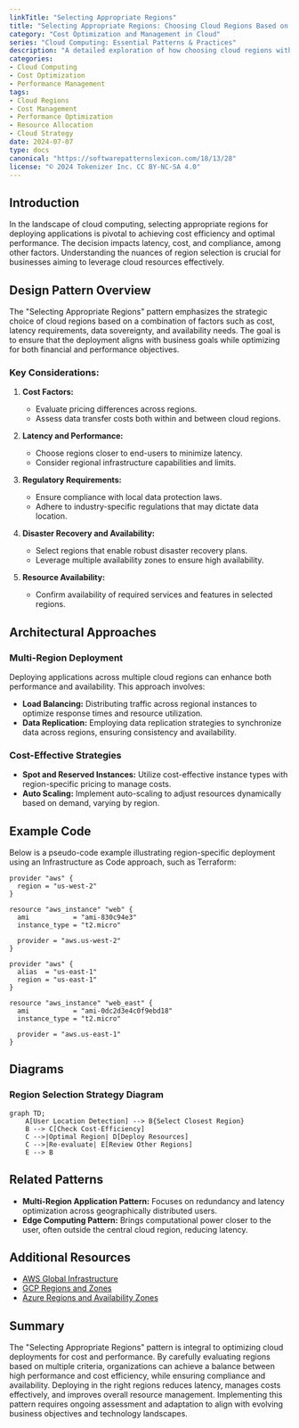 ```yaml
---
linkTitle: "Selecting Appropriate Regions"
title: "Selecting Appropriate Regions: Choosing Cloud Regions Based on Cost and Performance Considerations"
category: "Cost Optimization and Management in Cloud"
series: "Cloud Computing: Essential Patterns & Practices"
description: "A detailed exploration of how choosing cloud regions with careful considerations can lead to optimized cost management and enhanced performance, ensuring optimal service delivery and financial efficiency."
categories:
- Cloud Computing
- Cost Optimization
- Performance Management
tags:
- Cloud Regions
- Cost Management
- Performance Optimization
- Resource Allocation
- Cloud Strategy
date: 2024-07-07
type: docs
canonical: "https://softwarepatternslexicon.com/18/13/28"
license: "© 2024 Tokenizer Inc. CC BY-NC-SA 4.0"
---
```


## Introduction

In the landscape of cloud computing, selecting appropriate regions for deploying applications is pivotal to achieving cost efficiency and optimal performance. The decision impacts latency, cost, and compliance, among other factors. Understanding the nuances of region selection is crucial for businesses aiming to leverage cloud resources effectively.

## Design Pattern Overview

The "Selecting Appropriate Regions" pattern emphasizes the strategic choice of cloud regions based on a combination of factors such as cost, latency requirements, data sovereignty, and availability needs. The goal is to ensure that the deployment aligns with business goals while optimizing for both financial and performance objectives.

### Key Considerations:

1. **Cost Factors:**
   - Evaluate pricing differences across regions.
   - Assess data transfer costs both within and between cloud regions.

2. **Latency and Performance:**
   - Choose regions closer to end-users to minimize latency.
   - Consider regional infrastructure capabilities and limits.

3. **Regulatory Requirements:**
   - Ensure compliance with local data protection laws.
   - Adhere to industry-specific regulations that may dictate data location.

4. **Disaster Recovery and Availability:**
   - Select regions that enable robust disaster recovery plans.
   - Leverage multiple availability zones to ensure high availability.

5. **Resource Availability:**
   - Confirm availability of required services and features in selected regions.

## Architectural Approaches

### Multi-Region Deployment

Deploying applications across multiple cloud regions can enhance both performance and availability. This approach involves:

- **Load Balancing:** Distributing traffic across regional instances to optimize response times and resource utilization.
- **Data Replication:** Employing data replication strategies to synchronize data across regions, ensuring consistency and availability.
  
### Cost-Effective Strategies

- **Spot and Reserved Instances:** Utilize cost-effective instance types with region-specific pricing to manage costs.
- **Auto Scaling:** Implement auto-scaling to adjust resources dynamically based on demand, varying by region.

## Example Code

Below is a pseudo-code example illustrating region-specific deployment using an Infrastructure as Code approach, such as Terraform:

```hcl
provider "aws" {
  region = "us-west-2"
}

resource "aws_instance" "web" {
  ami           = "ami-830c94e3"
  instance_type = "t2.micro"

  provider = "aws.us-west-2"
}

provider "aws" {
  alias  = "us-east-1"
  region = "us-east-1"
}

resource "aws_instance" "web_east" {
  ami           = "ami-0dc2d3e4c0f9ebd18"
  instance_type = "t2.micro"

  provider = "aws.us-east-1"
}
```

## Diagrams

### Region Selection Strategy Diagram

```mermaid
graph TD;
    A[User Location Detection] --> B{Select Closest Region}
    B --> C[Check Cost-Efficiency]
    C -->|Optimal Region| D[Deploy Resources]
    C -->|Re-evaluate| E[Review Other Regions]
    E --> B
```

## Related Patterns

- **Multi-Region Application Pattern:** Focuses on redundancy and latency optimization across geographically distributed users.
- **Edge Computing Pattern:** Brings computational power closer to the user, often outside the central cloud region, reducing latency.

## Additional Resources

- [AWS Global Infrastructure](https://aws.amazon.com/about-aws/global-infrastructure/)
- [GCP Regions and Zones](https://cloud.google.com/about/locations)
- [Azure Regions and Availability Zones](https://azure.microsoft.com/en-us/global-infrastructure/geographies/)

## Summary

The "Selecting Appropriate Regions" pattern is integral to optimizing cloud deployments for cost and performance. By carefully evaluating regions based on multiple criteria, organizations can achieve a balance between high performance and cost efficiency, while ensuring compliance and availability. Deploying in the right regions reduces latency, manages costs effectively, and improves overall resource management. Implementing this pattern requires ongoing assessment and adaptation to align with evolving business objectives and technology landscapes.
